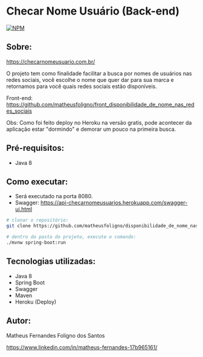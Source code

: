 # Checar Nome Usuário (Back-end)
[![NPM](https://img.shields.io/npm/l/react)](https://github.com/matheusfoligno/disponibilidade_de_nome_nas_redes_sociais/blob/master/LICENSE)

## Sobre:
https://checarnomeusuario.com.br/

O projeto tem como finalidade facilitar a busca por nomes de usuários nas redes sociais, você escolhe o nome que quer dar para sua marca e retornamos 
para você quais redes sociais estão disponíveis.

Front-end: https://github.com/matheusfoligno/front_disponibilidade_de_nome_nas_redes_sociais

Obs: Como foi feito deploy no Heroku na versão gratis, pode acontecer da aplicação estar "dormindo" e demorar um pouco na primeira busca.

## Pré-requisitos:
- Java 8

## Como executar:
 - Será executado na porta 8080.
 - Swagger: https://api-checarnomeusuarios.herokuapp.com/swagger-ui.html
```bash
# clonar o repositório:
git clone https://github.com/matheusfoligno/disponibilidade_de_nome_nas_redes_sociais.git

# dentro da pasta do projeto, execute o comando:
./mvnw spring-boot:run
```
## Tecnologias utilizadas:
- Java 8
- Spring Boot
- Swagger
- Maven
- Heroku (Deploy)

## Autor:
Matheus Fernandes Foligno dos Santos

https://www.linkedin.com/in/matheus-fernandes-17b965161/
